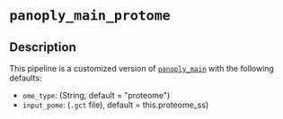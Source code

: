 # ```panoply_main_protome```

## Description
This pipeline is a customized version of [`panoply_main`](https://github.com/broadinstitute/PANOPLY/wiki/Pipelines%3A-panoply_main) with the following defaults:

* ```ome_type```: (String, default = "proteome")
* ```input_pome```: (`.gct` file), default = this.proteome_ss) 